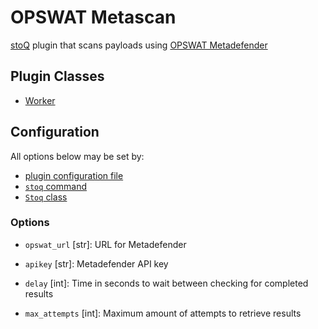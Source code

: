 # OPSWAT Metascan

[stoQ](https://stoq-framework.readthedocs.io/en/v2/index.html) plugin that scans payloads using [OPSWAT Metadefender](https://www.opswat.com/products/metadefender)

## Plugin Classes

- [Worker](https://stoq-framework.readthedocs.io/en/v2/dev/workers.html)

## Configuration

All options below may be set by:

- [plugin configuration file](https://stoq-framework.readthedocs.io/en/v2/dev/plugin_overview.html#configuration)
- [`stoq` command](https://stoq-framework.readthedocs.io/en/v2/gettingstarted.html#plugin-options)
- [`Stoq` class](https://stoq-framework.readthedocs.io/en/v2/dev/core.html?highlight=plugin_opts#using-providers)

### Options

- `opswat_url` [str]: URL for Metadefender

- `apikey` [str]: Metadefender API key

- `delay` [int]: Time in seconds to wait between checking for completed results

- `max_attempts` [int]: Maximum amount of attempts to retrieve results
